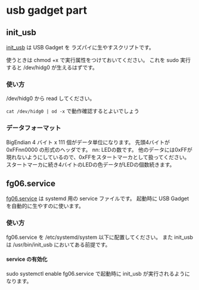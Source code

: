 # usb gadget part



## init_usb
[init_usb](init_usb) は USB Gadget を ラズパイに生やすスクリプトです。

使うときは chmod +x で実行属性をつけておいてください。
これを sudo 実行すると /dev/hidg0 が生えるはずです。

### 使い方
/dev/hidg0 から read してください。

```cat /dev/hidg0 | od -x```
で動作確認するとよいでしょう

### データフォーマット
BigEndian 4 バイト x 111 個がデータ単位になります。
先頭4バイトが0xFFnn0000 の形式のヘッダです。
nn: LEDの数です。
他のデータには0xFFが現れないようにしているので、0xFFをスタートマーカとして扱ってください。
スタートマーカに続き4バイトのLEDの色データがLEDの個数続きます。

## fg06.service
[fg06.service](fg06.service) は systemd 用の service ファイルです。
起動時に USB Gadget を自動的に生やすのに使います。

### 使い方
fg06.service を /etc/systemd/system 以下に配置してください。
また init_usb は /usr/bin/init_usb においてある前提です。

#### service の有効化
sudo systemctl enable fg06.service
で起動時に init_usb が実行されるようになります。




